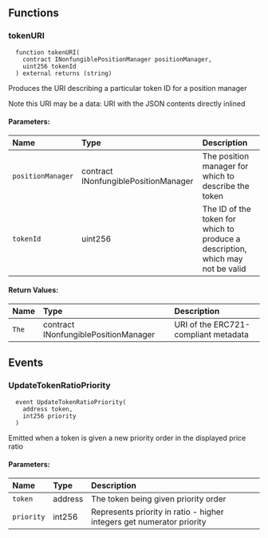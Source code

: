


## Functions
### tokenURI
```solidity
  function tokenURI(
    contract INonfungiblePositionManager positionManager,
    uint256 tokenId
  ) external returns (string)
```
Produces the URI describing a particular token ID for a position manager

Note this URI may be a data: URI with the JSON contents directly inlined

#### Parameters:
| Name | Type | Description                                                          |
| :--- | :--- | :------------------------------------------------------------------- |
|`positionManager` | contract INonfungiblePositionManager | The position manager for which to describe the token
|`tokenId` | uint256 | The ID of the token for which to produce a description, which may not be valid

#### Return Values:
| Name                           | Type          | Description                                                                  |
| :----------------------------- | :------------ | :--------------------------------------------------------------------------- |
|`The`| contract INonfungiblePositionManager | URI of the ERC721-compliant metadata
## Events
### UpdateTokenRatioPriority
```solidity
  event UpdateTokenRatioPriority(
    address token,
    int256 priority
  )
```
Emitted when a token is given a new priority order in the displayed price ratio


#### Parameters:
| Name                           | Type          | Description                                    |
| :----------------------------- | :------------ | :--------------------------------------------- |
|`token`| address | The token being given priority order
|`priority`| int256 | Represents priority in ratio - higher integers get numerator priority
